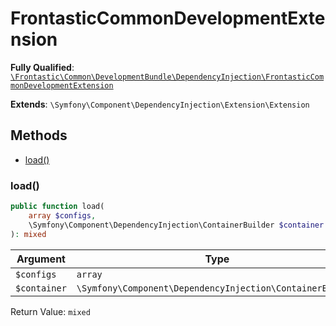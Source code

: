 #  FrontasticCommonDevelopmentExtension

**Fully Qualified**: [`\Frontastic\Common\DevelopmentBundle\DependencyInjection\FrontasticCommonDevelopmentExtension`](../../../../src/php/DevelopmentBundle/DependencyInjection/FrontasticCommonDevelopmentExtension.php)

**Extends**: `\Symfony\Component\DependencyInjection\Extension\Extension`

## Methods

* [load()](#load)

### load()

```php
public function load(
    array $configs,
    \Symfony\Component\DependencyInjection\ContainerBuilder $container
): mixed
```

Argument|Type|Default|Description
--------|----|-------|-----------
`$configs`|`array`||
`$container`|`\Symfony\Component\DependencyInjection\ContainerBuilder`||

Return Value: `mixed`

